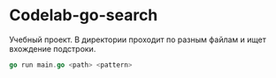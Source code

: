 # Codelab-go-search

Учебный проект. В директории проходит по разным файлам и ищет вхождение подстроки.

```go
go run main.go <path> <pattern>
```
